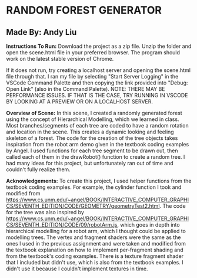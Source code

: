 # RANDOM FOREST GENERATOR

## Made By: Andy Liu

**Instructions To Run:** 
Download the project as a zip file. Unzip the folder and open the scene.html file in your preferred browser. The program should work on the latest stable version of Chrome.

If it does not run, try creating a localhost server and opening the scene.html file through that. I ran my file by selecting "Start Server Logging" in the VSCode Command Palette and then copying the link provided into "Debug: Open Link" (also in the Command Palette). NOTE: THERE MAY BE PERFORMANCE ISSUES. IF THAT IS THE CASE, TRY RUNNING IN VSCODE BY LOOKING AT A PREVIEW OR ON A LOCALHOST SERVER.

**Overview of Scene:**
In this scene, I created a randomly generated forest using the concept of Hierarchical Modelling, which we learned in class. Most branches/segments of each tree are coded to have a random rotation and location in the scene. This creates a dynamic looking and feeling skeleton of a forest. The code for the creation of the tree objects takes inspiration from the robot arm demo given in the textbook coding examples by Angel. I used functions for each tree segment to be drawn out, then called each of them in the drawRobot() function to create a random tree. I had many ideas for this project, but unfortunately ran out of time and couldn't fully realize them.

**Acknowledgements:**
To create this project, I used helper functions from the textbook coding examples. For example, the cylinder function I took and modified from https://www.cs.unm.edu/~angel/BOOK/INTERACTIVE_COMPUTER_GRAPHICS/SEVENTH_EDITION/CODE/GEOMETRY/geometryTest2.html. The code for the tree was also inspired by https://www.cs.unm.edu/~angel/BOOK/INTERACTIVE_COMPUTER_GRAPHICS/SEVENTH_EDITION/CODE/09/robotArm.js, which goes in depth into hierarchical modelling for a robot arm, which I thought could be applied to modelling trees. The vertex and fragment shaders were the same as the ones I used in the previous assignment and were taken and modified from the textbook explanation on how to implement per-fragment shading and from the textbook's coding examples. There is a texture fragment shader that I included but didn't use, which is also from the textbook examples. I didn't use it because I couldn't implement textures in time. 

